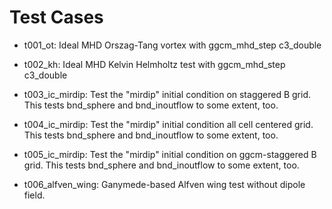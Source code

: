 
# Test Cases

* t001_ot: Ideal MHD Orszag-Tang vortex with ggcm_mhd_step c3_double

* t002_kh: Ideal MHD Kelvin Helmholtz test with ggcm_mhd_step c3_double

* t003_ic_mirdip: Test the "mirdip" initial condition on staggered B
  grid. This tests bnd_sphere and bnd_inoutflow to some extent, too.

* t004_ic_mirdip: Test the "mirdip" initial condition all cell
  centered grid. This tests bnd_sphere and bnd_inoutflow to some
  extent, too.

* t005_ic_mirdip: Test the "mirdip" initial condition on
  ggcm-staggered B grid. This tests bnd_sphere and bnd_inoutflow to
  some extent, too.

* t006_alfven_wing: Ganymede-based Alfven wing test without dipole
  field.

